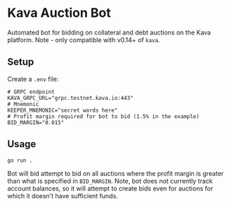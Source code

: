 # Kava Auction Bot

Automated bot for bidding on collateral and debt auctions on the Kava platform. Note - only compatible with v0.14+ of `kava`.

## Setup

Create a `.env` file:

```
# GRPC endpoint
KAVA_GRPC_URL="grpc.testnet.kava.io:443"
# Mnemonic
KEEPER_MNEMONIC="secret words here"
# Profit margin required for bot to bid (1.5% in the example)
BID_MARGIN="0.015"
```

## Usage

```
go run .
```

Bot will bid attempt to bid on all auctions where the profit margin is greater than what is specified in `BID_MARGIN`. Note, bot does not currently track account balances, so it will attempt to create bids even for auctions for which it doesn't have sufficient funds.  
